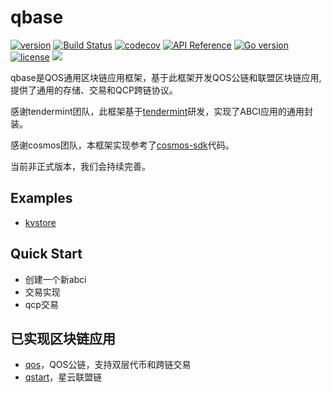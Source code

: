 # qbase

[![version](https://img.shields.io/github/tag/QOSGroup/qbase.svg)](https://github.com/QOSGroup/qbase/releases/latest)
[![Build Status](https://travis-ci.org/QOSGroup/qbase.svg?branch=master)](https://travis-ci.org/QOSGroup/qbase)
[![codecov](https://codecov.io/gh/QOSGroup/qbase/branch/master/graph/badge.svg)](https://codecov.io/gh/QOSGroup/qbase)
[![API Reference](
https://camo.githubusercontent.com/915b7be44ada53c290eb157634330494ebe3e30a/68747470733a2f2f676f646f632e6f72672f6769746875622e636f6d2f676f6c616e672f6764646f3f7374617475732e737667
)](https://godoc.org/github.com/QOSGroup/qbase)
[![Go version](https://img.shields.io/badge/go-1.11.0-blue.svg)](https://github.com/moovweb/gvm)
[![license](https://img.shields.io/github/license/QOSGroup/qbase.svg)](https://github.com/QOSGroup/qbase/blob/master/LICENSE)
[![](https://tokei.rs/b1/github/QOSGroup/qbase?category=lines)](https://github.com/QOSGroup/qbase)

qbase是QOS通用区块链应用框架，基于此框架开发QOS公链和联盟区块链应用,提供了通用的存储、交易和QCP跨链协议。

感谢tendermint团队，此框架基于[tendermint](https://github.com/tendermint/tendermint)研发，实现了ABCI应用的通用封装。

感谢cosmos团队，本框架实现参考了[cosmos-sdk](https://github.com/cosmos/cosmos-sdk)代码。

当前非正式版本，我们会持续完善。

## Examples
* [kvstore](https://github.com/QOSGroup/qbase/blob/master/example/kvstore)

## Quick Start
* 创建一个新abci
* 交易实现
* qcp交易

## 已实现区块链应用
* [qos](https://github.com/QOSGroup/qos)，QOS公链，支持双层代币和跨链交易
* [qstart](https://github.com/QOSGroup/qstrart)，星云联盟链
